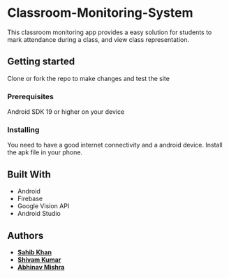 # Classroom-Monitoring-System

This classroom monitoring app provides a easy solution for students to mark attendance
during a class, and view class representation.

## Getting started

Clone or fork the repo to make changes and test the site

### Prerequisites

Android SDK 19 or higher on your device

### Installing

You need to have a good internet connectivity and a android device.
Install the apk file in your phone.

## Built With

* Android
* Firebase
* Google Vision API
* Android Studio

## Authors

* **[Sahib Khan](https://github.com/sahib-khan)**
* **[Shivam Kumar](https://github.com/shivamkr143)**
* **[Abhinav Mishra](https://github.com/kapil-goyal)**

